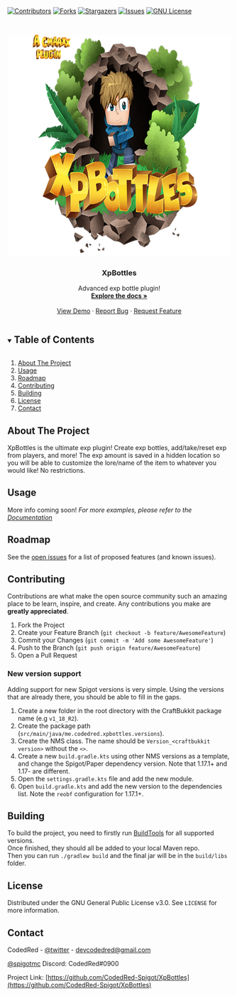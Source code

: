 [![Contributors][contributors-shield]][contributors-url]
[![Forks][forks-shield]][forks-url]
[![Stargazers][stars-shield]][stars-url]
[![Issues][issues-shield]][issues-url]
[![GNU License][license-shield]][license-url]




<!-- PROJECT LOGO -->
<br />
<p align="center">
  <a href="https://github.com/CodedRed-Spigot/XpBottles">
     <img src="logo.png" alt="Logo" width="750" height="500">
  </a>

  <h3 align="center">XpBottles</h3>

  <p align="center">
    Advanced exp bottle plugin!
    <br />
    <a href="https://github.com/CodedRed-Spigot/XpBottles"><strong>Explore the docs »</strong></a>
    <br />
    <br />
    <a href="[site-url]">View Demo</a>
    ·
    <a href="https://github.com/CodedRed-Spigot/XpBottles/issues">Report Bug</a>
    ·
    <a href="https://github.com/CodedRed-Spigot/XpBottles/issues">Request Feature</a>
  </p>
</p>




<!-- TABLE OF CONTENTS -->
<details open="open">
  <summary><h2 style="display: inline-block">Table of Contents</h2></summary>
  <ol>
    <li>
      <a href="#about-the-project">About The Project</a>
    </li>
<!--    <li>
      <a href="#getting-started">Getting Started</a>
      <ul>
        <li><a href="#prerequisites">Prerequisites</a></li>
        <li><a href="#installation">Installation</a></li>
      </ul>
    </li> -->
    <li><a href="#usage">Usage</a></li>
    <li><a href="#roadmap">Roadmap</a></li>
    <li><a href="#contributing">Contributing</a></li>
    <li><a href="#building">Building</a></li>
    <li><a href="#license">License</a></li>
    <li><a href="#contact">Contact</a></li>
  </ol>
</details>




<!-- ABOUT THE PROJECT -->
## About The Project

XpBottles is the ultimate exp plugin! Create exp bottles, add/take/reset exp from players, and more! 
The exp amount is saved in a hidden location so you will be able to customize the lore/name of the item to whatever you would like!
No restrictions.




<!-- GETTING STARTED
## Getting Started -->

<!-- To get a local copy up and running follow these simple steps. -->




<!-- USAGE EXAMPLES -->
## Usage

More info coming soon!
_For more examples, please refer to the [Documentation][site-url]_




<!-- ROADMAP -->
## Roadmap

See the [open issues](https://github.com/CodedRed-Spigot/XpBottles/issues) for a list of proposed features (and known issues).




<!-- CONTRIBUTING -->
## Contributing

Contributions are what make the open source community such an amazing place to be learn, inspire, and create. Any contributions you make are **greatly appreciated**.

1. Fork the Project
2. Create your Feature Branch (`git checkout -b feature/AwesomeFeature`)
3. Commit your Changes (`git commit -m 'Add some AwesomeFeature'`)
4. Push to the Branch (`git push origin feature/AwesomeFeature`)
5. Open a Pull Request

### New version support
Adding support for new Spigot versions is very simple. Using the versions that are already there, you should be able to fill in the gaps.
1. Create a new folder in the root directory with the CraftBukkit package name (e.g `v1_18_R2`).
2. Create the package path (`src/main/java/me.codedred.xpbottles.versions`).
3. Create the NMS class. The name should be `Version_<craftbukkit version>` without the `<>`.
4. Create a new `build.gradle.kts` using other NMS versions as a template, and change the Spigot/Paper dependency version. Note that 1.17.1+ and 1.17- are different.
5. Open the `settings.gradle.kts` file and add the new module.
6. Open `build.gradle.kts` and add the new version to the dependencies list. Note the `reobf` configuration for 1.17.1+.




<!-- BUILDING -->
## Building
To build the project, you need to firstly run [BuildTools](https://www.spigotmc.org/wiki/buildtools/) for all supported versions.  
Once finished, they should all be added to your local Maven repo.  
Then you can run `./gradlew build` and the final jar will be in the `build/libs` folder.




<!-- LICENSE -->
## License

Distributed under the GNU General Public License v3.0. See `LICENSE` for more information.




<!-- CONTACT -->
## Contact

CodedRed - [@twitter](https://twitter.com/devcodedred) - devcodedred@gmail.com

[@spigotmc](https://www.spigotmc.org/resources/authors/codedred.421005/)
Discord: CodedRed#0900

Project Link: [https://github.com/CodedRed-Spigot/XpBottles](https://github.com/CodedRed-Spigot/XpBottles)




<!-- MARKDOWN LINKS & IMAGES -->
<!-- https://www.markdownguide.org/basic-syntax/#reference-style-links -->
[contributors-shield]: https://img.shields.io/github/contributors/CodedRed-Spigot/XpBottles.svg?style=for-the-badge
[contributors-url]: https://github.com/CodedRed-Spigot/XpBottles/graphs/contributors
[forks-shield]: https://img.shields.io/github/forks/CodedRed-Spigot/XpBottles.svg?style=for-the-badge
[forks-url]: https://github.com/CodedRed-Spigot/XpBottles/network/members
[stars-shield]: https://img.shields.io/github/stars/CodedRed-Spigot/XpBottles.svg?style=for-the-badge
[stars-url]: https://github.com/CodedRed-Spigot/XpBottles/stargazers
[issues-shield]: https://img.shields.io/github/issues/CodedRed-Spigot/XpBottles.svg?style=for-the-badge
[issues-url]: https://github.com/CodedRed-Spigot/XpBottles/issues
[license-shield]: https://img.shields.io/github/license/CodedRed-Spigot/XpBottles.svg?style=for-the-badge
[license-url]: https://github.com/CodedRed-Spigot/XpBottles/blob/master/LICENSE.txt
[site-url]: https://www.spigotmc.org/resources/xpbottles-convert-exp-into-bottles.69233/
